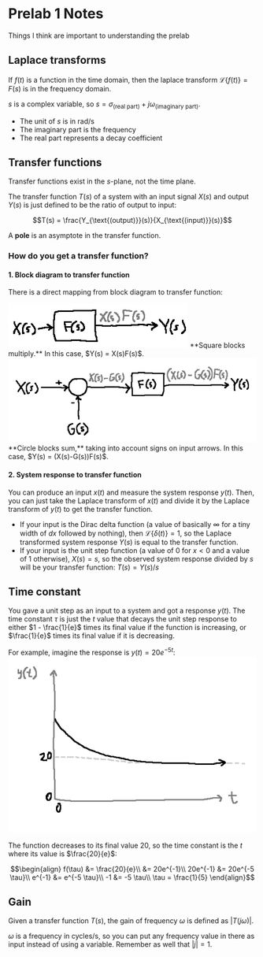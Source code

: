 # Prelab 1 Notes
Things I think are important to understanding the prelab

## Laplace transforms

If $f(t)$ is a function in the time domain, then the laplace transform $\mathcal{L}\{f(t)\} = F(s)$ is in the frequency domain.

$s$ is a complex variable, so $s = \sigma_{\text{(real part)}} + j\omega_{\text{(imaginary part)}}$.
- The unit of $s$ is in rad/s
- The imaginary part is the frequency
- The real part represents a decay coefficient

## Transfer functions

Transfer functions exist in the $s$-plane, not the time plane.

The transfer function $T(s)$ of a system with an input signal $X(s)$ and output $Y(s)$ is just defined to be the ratio of output to input:

$$T(s) = \frac{Y_{\text{(output)}}(s)}{X_{\text{(input)}}(s)}$$

A **pole** is an asymptote in the transfer function.

### How do you get a transfer function?

#### 1. Block diagram to transfer function

There is a direct mapping from block diagram to transfer function:

<img src="img/transfer-simple.png" />
**Square blocks multiply.** In this case, $Y(s) = X(s)F(s)$.

<img src="img/transfer-complex.png" />
**Circle blocks sum,** taking into account signs on input arrows. In this case, $Y(s) = (X(s)-G(s))F(s)$.

#### 2. System response to transfer function

You can produce an input $x(t)$ and measure the system response $y(t)$. Then, you can just take the Laplace transform of $x(t)$ and divide it by the Laplace transform of $y(t)$ to get the transfer function.

- If your input is the Dirac delta function (a value of basically $\infty$ for a tiny width of $dx$ followed by nothing), then $\mathcal{L}\{\delta(t)\} = 1$, so the Laplace transformed system response $Y(s)$ is equal to the transfer function.
- If your input is the unit step function (a value of 0 for $x \lt 0$ and a value of 1 otherwise), $X(s) = s$, so the observed system response divided by $s$ will be your transfer function: $T(s) = Y(s)/s$


## Time constant

You gave a unit step as an input to a system and got a response $y(t)$. The time constant $\tau$ is just the $t$ value that decays the unit step response to either $1 - \frac{1}{e}$ times its final value if the function is increasing, or $\frac{1}{e}$ times its final value if it is decreasing.

For example, imagine the response is $y(t) = 20e^{-5 t}$:
<img src="img/decay-response.png" />

The function decreases to its final value 20, so the time constant is the $t$ where its value is $\frac{20}{e}$:

$$\begin{align}
f(\tau) &= \frac{20}{e}\\
&= 20e^{-1}\\
20e^{-1} &= 20e^{-5 \tau}\\
e^{-1} &= e^{-5 \tau}\\
-1 &= -5 \tau\\
\tau = \frac{1}{5}
\end{align}$$

## Gain

Given a transfer function $T(s)$, the gain of frequency $\omega$ is defined as $\left| T(j \omega) \right|$.

$\omega$ is a frequency in cycles/s, so you can put any frequency value in there as input instead of using a variable. Remember as well that $|j|=1$.
